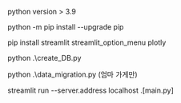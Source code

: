 python version > 3.9

python -m pip install --upgrade pip

pip install streamlit streamlit_option_menu plotly 

python .\create_DB.py

python .\data_migration.py (엄마 가게만)

streamlit run --server.address localhost .\[main.py]